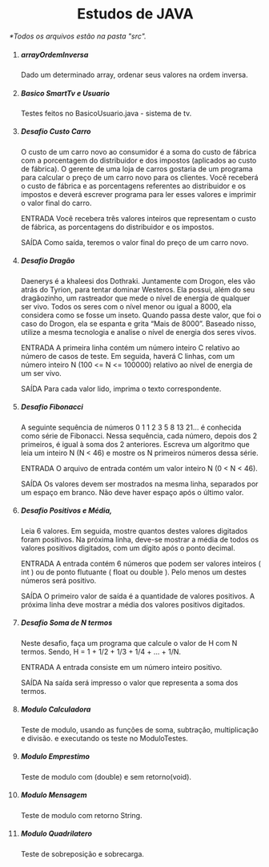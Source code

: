 <h1 align=center> Estudos de JAVA</h1>

<i>*Todos os arquivos estão na pasta "src".</i>
1. <h5>arrayOrdemInversa</h5> 
     Dado um determinado array, ordenar seus valores na ordem inversa.
1. <h5>Basico SmartTv e Usuario</h5>
     Testes feitos no BasicoUsuario.java - sistema de tv.
1. <h5>Desafio Custo Carro</h5>

    O custo de um carro novo ao consumidor é a soma do custo de fábrica com a porcentagem do distribuidor e dos impostos (aplicados ao custo de fábrica). O gerente de uma loja de carros gostaria de um programa para calcular o preço de um carro novo para os clientes. Você receberá o custo de fábrica e as porcentagens referentes ao distribuidor e os impostos e deverá escrever programa para ler esses valores e imprimir o valor final do carro.

    ENTRADA
    Você recebera três valores inteiros que representam o custo de fábrica, as porcentagens do distribuidor e os impostos.

    SAÍDA
    Como saída, teremos o valor final do preço de um carro novo.

2. <h5>Desafio Dragão</h5>
    Daenerys é a khaleesi dos Dothraki. Juntamente com Drogon, eles vão atrás do Tyrion, para tentar dominar Westeros. Ela possui, além do seu dragãozinho, um rastreador que mede o nível de energia de qualquer ser vivo. Todos os seres com o nível menor ou igual a 8000, ela considera como se fosse um inseto. Quando passa deste valor, que foi o caso do Drogon, ela se espanta e grita “Mais de 8000”. Baseado nisso, utilize a mesma tecnologia e analise o nível de energia dos seres vivos.

    ENTRADA
    A primeira linha contém um número inteiro C relativo ao número de casos de teste. Em seguida, haverá C linhas, com um número inteiro N (100 <= N <= 100000) relativo ao nível de energia de um ser vivo.

    SAÍDA
    Para cada valor lido, imprima o texto correspondente.
5. <h5>Desafio Fibonacci</h5>
   A seguinte sequência de números 0 1 1 2 3 5 8 13 21... é conhecida como série de Fibonacci. Nessa sequência, cada número, depois dos 2 primeiros, é igual à soma dos 2 anteriores. Escreva um algoritmo que leia um inteiro N (N < 46) e mostre os N primeiros números dessa série.

    ENTRADA
    O arquivo de entrada contém um valor inteiro N (0 < N < 46).

    SAÍDA
    Os valores devem ser mostrados na mesma linha, separados por um espaço em branco. Não deve haver espaço após o último valor.

6. <h5>Desafio Positivos e Média,</h5>
    Leia 6 valores. Em seguida, mostre quantos destes valores digitados foram positivos. Na próxima linha, deve-se mostrar a média de todos os valores positivos digitados, com um dígito após o ponto decimal.

    ENTRADA
    A entrada contém 6 números que podem ser valores inteiros ( int ) ou de ponto flutuante ( float ou double ). Pelo menos um destes números será positivo.

    SAÍDA
    O primeiro valor de saída é a quantidade de valores positivos. A próxima linha deve mostrar a média dos valores positivos digitados.
7. <h5>Desafio Soma de N termos</h5>
   Neste desafio, faça um programa que calcule o valor de H com N termos. 
    Sendo, H = 1 + 1/2 + 1/3 + 1/4 + ... + 1/N. 
    
    ENTRADA 
    A entrada consiste em um número inteiro positivo. 
    
    SAÍDA 
    Na saída será impresso o valor que representa a soma dos termos.

8. <h5>Modulo Calculadora</h5>
    Teste de modulo, usando as funções de soma, subtração, multiplicação e divisão. e executando os teste no ModuloTestes.
9.  <h5>Modulo Emprestimo</h5>
    Teste de modulo com (double) e sem retorno(void).
10. <h5>Modulo Mensagem</h5>
    Teste de modulo com retorno String.
11. <h5>Modulo Quadrilatero</h5>
    Teste de sobreposição e sobrecarga.

